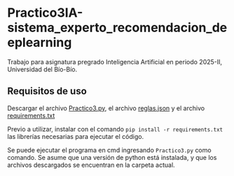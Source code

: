 # Practico3IA-sistema_experto_recomendacion_deeplearning
Trabajo para asignatura pregrado Inteligencia Artificial en periodo 2025-II, Universidad del Bío-Bío.

## Requisitos de uso
Descargar el archivo [Practico3.py](https://github.com/FValladares2/Practico3IA-sistema_experto_recomendacion_deeplearning/blob/main/Practico3.py), el archivo [reglas.json](https://github.com/FValladares2/Practico3IA-sistema_experto_recomendacion_deeplearning/blob/main/reglas.json) y el archivo [requirements.txt](https://github.com/FValladares2/Practico3IA-sistema_experto_recomendacion_deeplearning/blob/main/requirements.txt)

Previo a utilizar, instalar con el comando `pip install -r requirements.txt` las librerías necesarias para ejecutar el código.

Se puede ejecutar el programa en cmd ingresando `Practico3.py` como comando. Se asume que una versión de python está instalada, y que los archivos descargados se encuentran en la carpeta actual.
